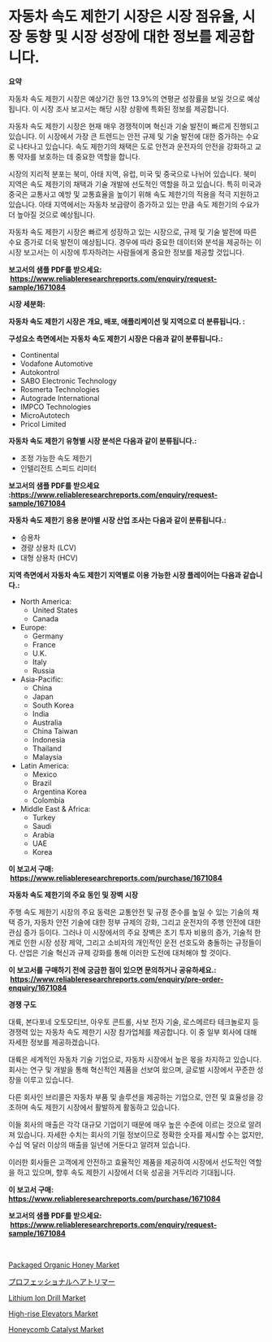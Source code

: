 <p><h1>자동차 속도 제한기 시장은 시장 점유율, 시장 동향 및 시장 성장에 대한 정보를 제공합니다.</h1></p><p><strong>요약</strong></p>
<p><p>자동차 속도 제한기 시장은 예상기간 동안 13.9%의 연평균 성장률을 보일 것으로 예상됩니다. 이 시장 조사 보고서는 해당 시장 상황에 특화된 정보를 제공합니다.</p><p>자동차 속도 제한기 시장은 현재 매우 경쟁적이며 혁신과 기술 발전이 빠르게 진행되고 있습니다. 이 시장에서 가장 큰 트렌드는 안전 규제 및 기술 발전에 대한 증가하는 수요로 나타나고 있습니다. 속도 제한기의 채택은 도로 안전과 운전자의 안전을 강화하고 교통 약자를 보호하는 데 중요한 역할을 합니다.</p><p>시장의 지리적 분포는 북미, 아태 지역, 유럽, 미국 및 중국으로 나뉘어 있습니다. 북미 지역은 속도 제한기의 채택과 기술 개발에 선도적인 역할을 하고 있습니다. 특히 미국과 중국은 교통사고 예방 및 교통효율을 높이기 위해 속도 제한기의 적용을 적극 지원하고 있습니다. 아태 지역에서는 자동차 보급량이 증가하고 있는 만큼 속도 제한기의 수요가 더 높아질 것으로 예상됩니다.</p><p>자동차 속도 제한기 시장은 빠르게 성장하고 있는 시장으로, 규제 및 기술 발전에 따른 수요 증가로 더욱 발전이 예상됩니다. 경우에 따라 중요한 데이터와 분석을 제공하는 이 시장 보고서는 이 시장에 투자하려는 사람들에게 중요한 정보를 제공할 것입니다.</p></p>
<p><strong>보고서의 샘플 PDF를 받으세요: &nbsp;<a href="https://www.reliableresearchreports.com/enquiry/request-sample/1671084">https://www.reliableresearchreports.com/enquiry/request-sample/1671084</a></strong></p>
<p><strong>시장 세분화:</strong></p>
<p><strong> 자동차 속도 제한기 시장은 개요, 배포, 애플리케이션 및 지역으로 더 분류됩니다. :</strong></p>
<p><strong>구성요소 측면에서는 자동차 속도 제한기 시장은 다음과 같이 분류됩니다.:</strong></p>
<p><ul><li>Continental</li><li>Vodafone Automotive</li><li>Autokontrol</li><li>SABO Electronic Technology</li><li>Rosmerta Technologies</li><li>Autograde International</li><li>IMPCO Technologies</li><li>MicroAutotech</li><li>Pricol Limited</li></ul></p>
<p><strong> 자동차 속도 제한기 유형별 시장 분석은 다음과 같이 분류됩니다.:</strong></p>
<p><ul><li>조정 가능한 속도 제한기</li><li>인텔리전트 스피드 리미터</li></ul></p>
<p><strong>보고서의 샘플 PDF를 받으세요 :<a href="https://www.reliableresearchreports.com/enquiry/request-sample/1671084">https://www.reliableresearchreports.com/enquiry/request-sample/1671084</a></strong></p>
<p><strong> 자동차 속도 제한기 응용 분야별 시장 산업 조사는 다음과 같이 분류됩니다.:</strong></p>
<p><ul><li>승용차</li><li>경량 상용차 (LCV)</li><li>대형 상용차 (HCV)</li></ul></p>
<p><strong>지역 측면에서 자동차 속도 제한기 지역별로 이용 가능한 시장 플레이어는 다음과 같습니다.:</strong></p>
<p><ul>
    <li>
        North America:
        <ul>
            <li>United States</li>
            <li>Canada</li>
        </ul>
    </li>
    <li>
        Europe:
        <ul>
            <li>Germany</li>
            <li>France</li>
            <li>U.K.</li>
            <li>Italy</li>
            <li>Russia</li>
        </ul>
    </li>
    <li>
        Asia-Pacific:
        <ul>
            <li>China</li>
            <li>Japan</li>
            <li>South Korea</li>
            <li>India</li>
            <li>Australia</li>
            <li>China Taiwan</li>
            <li>Indonesia</li>
            <li>Thailand</li>
            <li>Malaysia</li>
        </ul>
    </li>
    <li>
        Latin America:
        <ul>
            <li>Mexico</li>
            <li>Brazil</li>
            <li>Argentina Korea</li>
            <li>Colombia</li>
        </ul>
    </li>
    <li>
        Middle East & Africa:
        <ul>
            <li>Turkey</li>
            <li>Saudi</li>
            <li>Arabia</li>
            <li>UAE</li>
            <li>Korea</li>
        </ul>
    </li>
    </ul></p>
<p><strong>이 보고서 구매: &nbsp;<a href="https://www.reliableresearchreports.com/purchase/1671084">https://www.reliableresearchreports.com/purchase/1671084</a></strong></p>
<p><strong>자동차 속도 제한기의 주요 동인 및 장벽 시장</strong></p>
<p><p>주행 속도 제한기 시장의 주요 동력은 교통안전 및 규정 준수를 높일 수 있는 기술의 채택 증가, 자동차 안전 기술에 대한 정부 규제의 강화, 그리고 운전자의 주행 안전에 대한 관심 증가 등이다. 그러나 이 시장에서의 주요 장벽은 초기 투자 비용의 증가, 기술적 한계로 인한 시장 성장 제약, 그리고 소비자의 개인적인 운전 선호도와 충돌하는 규정들이다. 산업은 기술 혁신과 규제 강화를 통해 이러한 도전에 대처해야 할 것이다.</p></p>
<p><strong>이 보고서를 구매하기 전에 궁금한 점이 있으면 문의하거나 공유하세요.: &nbsp;<a href="https://www.reliableresearchreports.com/enquiry/pre-order-enquiry/1671084">https://www.reliableresearchreports.com/enquiry/pre-order-enquiry/1671084</a></strong></p>
<p><strong>경쟁 구도</strong></p>
<p><p>대륙, 본다포네 오토모티브, 아우토 콘트롤, 사보 전자 기술, 로스메르타 테크놀로지 등 경쟁력 있는 자동차 속도 제한기 시장 참가업체를 제공합니다. 이 중 일부 회사에 대해 자세한 정보를 제공하겠습니다. </p><p>대륙은 세계적인 자동차 기술 기업으로, 자동차 시장에서 높은 몫을 차지하고 있습니다. 회사는 연구 및 개발을 통해 혁신적인 제품을 선보여 왔으며, 글로벌 시장에서 꾸준한 성장을 이루고 있습니다. </p><p>다른 회사인 브리콜은 자동차 부품 및 솔루션을 제공하는 기업으로, 안전 및 효율성을 강조하며 속도 제한기 시장에서 활발하게 활동하고 있습니다. </p><p>이들 회사의 매출은 각각 대규모 기업이기 때문에 매우 높은 수준에 이르는 것으로 알려져 있습니다. 자세한 수치는 회사의 기밀 정보이므로 정확한 숫자를 제시할 수는 없지만, 수십 억 달러 이상의 매출을 일년에 거둔다고 알려져 있습니다. </p><p>이러한 회사들은 고객에게 안전하고 효율적인 제품을 제공하여 시장에서 선도적인 역할을 하고 있으며, 향후 속도 제한기 시장에서 더욱 성공을 거두리라 기대됩니다.</p></p>
<p><strong>이 보고서 구매: &nbsp; <a href="https://www.reliableresearchreports.com/purchase/1671084">https://www.reliableresearchreports.com/purchase/1671084</a></strong></p>
<p><strong>보고서의 샘플 PDF를 받으세요: &nbsp;<a href="https://www.reliableresearchreports.com/enquiry/request-sample/1671084">https://www.reliableresearchreports.com/enquiry/request-sample/1671084</a></strong><strong></strong></p>
<p>&nbsp;</p>
<p><p><a href="https://github.com/provorikovar/Market-Research-Report-List-3/blob/main/packaged-organic-honey-market.md">Packaged Organic Honey Market</a></p><p><a href="https://medium.com/@jazminjones30/%E3%83%97%E3%83%AD%E3%83%95%E3%82%A7%E3%83%83%E3%82%B7%E3%83%A7%E3%83%8A%E3%83%AB%E3%83%98%E3%82%A2%E3%83%88%E3%83%AA%E3%83%9E%E3%83%BC%E3%81%AE%E5%B8%82%E5%A0%B4%E3%82%B7%E3%82%A7%E3%82%A2%E3%81%AE%E6%8E%A8%E7%A7%BB%E3%81%A8%E5%B8%82%E5%A0%B4%E6%88%90%E9%95%B7%E3%83%88%E3%83%AC%E3%83%B3%E3%83%892024%E5%B9%B4%E3%81%8B%E3%82%892031%E5%B9%B4%E3%81%BE%E3%81%A7-204161f29b15">プロフェッショナルヘアトリマー</a></p><p><a href="https://issuu.com/reportprime-2/docs/lithium-ion-drill-market-size-2030.pptx">Lithium Ion Drill Market</a></p><p><a href="https://cat-emmental-94b.notion.site/High-rise-Elevators-Market-Research-Report-Provides-thorough-Industry-Overview-which-offers-an-In-D-a1b6ba131e02413283079e3ff4c54a67">High-rise Elevators Market</a></p><p><a href="https://view.publitas.com/reportprime-1/honeycomb-catalyst-market-size-growing-and-forecasted-for-period-from-2024-2031-and-provides-complete-market-analysis-of-this-market/">Honeycomb Catalyst Market</a></p></p>